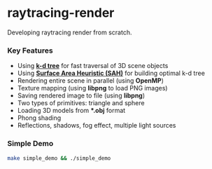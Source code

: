 raytracing-render
=================

Developing raytracing render from scratch.

### Key Features ###
* Using <b>[k-d tree](http://en.wikipedia.org/wiki/K-d_tree)</b> for fast traversal of 3D scene objects
* Using <b>[Surface Area Heuristic (SAH)](http://stackoverflow.com/a/4633332/653511)</b> for building optimal k-d tree
* Rendering entire scene in parallel (using <b>OpenMP</b>)
* Texture mapping (using <b>libpng</b> to load PNG images)
* Saving rendered image to file (using <b>libpng</b>)
* Two types of primitives: triangle and sphere
* Loading 3D models from <b>*.obj</b> format
* Phong shading
* Reflections, shadows, fog effect, multiple light sources

### Simple Demo ###
```bash
make simple_demo && ./simple_demo
```